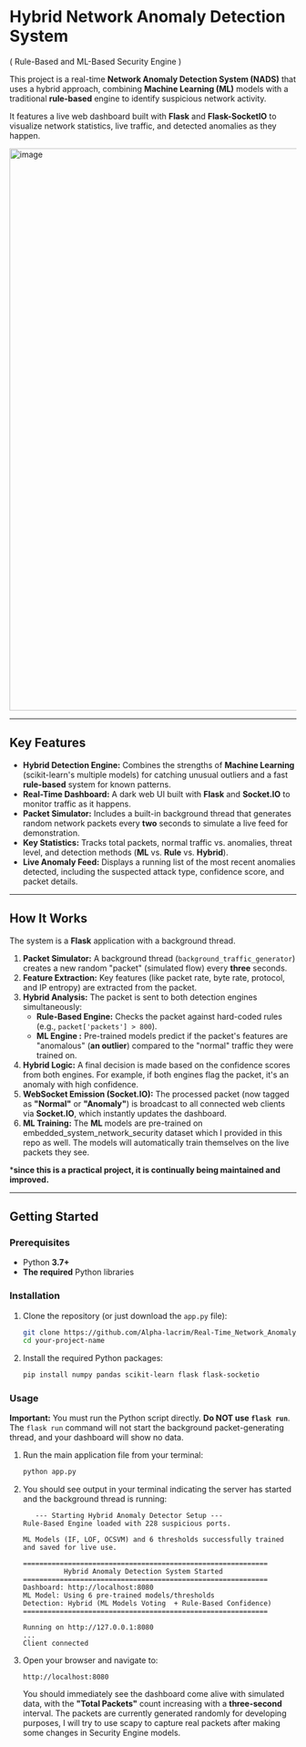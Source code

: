 # Hybrid Network Anomaly Detection System
( Rule-Based and ML-Based Security Engine )

This project is a real-time **Network Anomaly Detection System (NADS)** that uses a hybrid approach, combining **Machine Learning (ML)** models with a traditional **rule-based** engine to identify suspicious network activity.

It features a live web dashboard built with **Flask** and **Flask-SocketIO** to visualize network statistics, live traffic, and detected anomalies as they happen.


<img width="1895" height="986" alt="image" src="https://github.com/user-attachments/assets/243aaadf-2771-4550-8c29-c8b19af288e5" />


-----

## Key Features

  * **Hybrid Detection Engine:** Combines the strengths of **Machine Learning** (scikit-learn's multiple models) for catching unusual outliers and a fast **rule-based** system for known patterns.
  * **Real-Time Dashboard:** A dark web UI built with **Flask** and **Socket.IO** to monitor traffic as it happens.
  * **Packet Simulator:** Includes a built-in background thread that generates random network packets every **two** seconds to simulate a live feed for demonstration.
  * **Key Statistics:** Tracks total packets, normal traffic vs. anomalies, threat level, and detection methods (**ML** vs. **Rule** vs. **Hybrid**).
  * **Live Anomaly Feed:** Displays a running list of the most recent anomalies detected, including the suspected attack type, confidence score, and packet details.

-----

## How It Works

The system is a **Flask** application with a background thread.

1.  **Packet Simulator:** A background thread (`background_traffic_generator`) creates a new random "packet" (simulated flow) every **three** seconds.
2.  **Feature Extraction:** Key features (like packet rate, byte rate, protocol, and IP entropy) are extracted from the packet.
3.  **Hybrid Analysis:** The packet is sent to both detection engines simultaneously:
      * **Rule-Based Engine:** Checks the packet against hard-coded rules (e.g., `packet['packets'] > 800`).
      * **ML Engine :** Pre-trained models predict if the packet's features are "anomalous" (**an outlier**) compared to the "normal" traffic they were trained on.
4.  **Hybrid Logic:** A final decision is made based on the confidence scores from both engines. For example, if both engines flag the packet, it's an anomaly with high confidence.
5.  **WebSocket Emission (Socket.IO):** The processed packet (now tagged as **"Normal"** or **"Anomaly"**) is broadcast to all connected web clients via **Socket.IO**, which instantly updates the dashboard.
6.  **ML Training:** The **ML** models are pre-trained on embedded_system_network_security dataset which I provided in this repo as well. The models will automatically train themselves on the live packets they see.

***since this is a practical project, it is continually being maintained and improved.**

-----

## Getting Started

### Prerequisites

  * Python **3.7+**
  * **The required** Python libraries

### Installation

1.  Clone the repository (or just download the `app.py` file):

    ```bash
    git clone https://github.com/Alpha-lacrim/Real-Time_Network_Anomaly_Detection_System
    cd your-project-name
    ```

2.  Install the required Python packages:

    ```bash
    pip install numpy pandas scikit-learn flask flask-socketio
    ```

### Usage

**Important:** You must run the Python script directly. **Do NOT use `flask run`**. The `flask run` command will not start the background packet-generating thread, and your dashboard will show no data.

1.  Run the main application file from your terminal:

    ```bash
    python app.py
    ```

2.  You should see output in your terminal indicating the server has started and the background thread is running:

    ```
       --- Starting Hybrid Anomaly Detector Setup ---
    Rule-Based Engine loaded with 228 suspicious ports.

    ML Models (IF, LOF, OCSVM) and 6 thresholds successfully trained and saved for live use.
    
    ============================================================
              Hybrid Anomaly Detection System Started
    ============================================================
    Dashboard: http://localhost:8080
    ML Model: Using 6 pre-trained models/thresholds
    Detection: Hybrid (ML Models Voting  + Rule-Based Confidence)
    ============================================================

    Running on http://127.0.0.1:8080
    ...
    Client connected
    ```

3.  Open your browser and navigate to:

    ```
    http://localhost:8080
    ```

    You should immediately see the dashboard come alive with simulated data, with the **"Total Packets"** count increasing with a **three-second** interval.
    The packets are currently generated randomly for developing purposes, I will try to use scapy to capture real packets after making some changes in Security Engine models.
